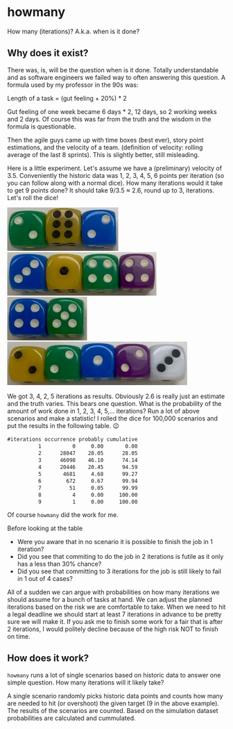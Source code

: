 # howmany
How many (iterations)? A.k.a. when is it done?

## Why does it exist?
There was, is, will be the question when is it done.
Totally understandable and as software engineers we failed way to often
answering this question.
A formula used by my professor in the 90s was:

Length of a task = (gut feeling + 20%) * 2

Gut feeling of one week became 6 days * 2, 12 days, so 2 working weeks and
2 days. Of course this was far from the truth and the wisdom in the formula
is questionable.

Then the agile guys came up with time boxes (best ever), story point
estimations, and the velocity of a team. (definition of velocity: rolling
average of the last 8 sprints). This is slightly better, still misleading.

Here is a little experiment. Let's assume we have a (preliminary) velocity of
3.5. Conveniently the historic data was 1, 2, 3, 4, 5, 6 points per iteration
(so you can follow along with a normal dice). How many iterations would it take
to get 9 points done? It should take 9/3.5 ≈ 2.6, round up to 3, iterations.
Let's roll the dice!

![rolled dice 2,6,2](assets/262.webp)
![rolled dice 3,1,4,4](assets/3144.webp)
![rolled dice 4,5](assets/45.webp)
![rolled dice 2,2,1,2,3](assets/22123.webp)

We got 3, 4, 2, 5 iterations as results. Obviously 2.6 is really just an
estimate and the truth varies. This bears one question.
What is the probability of the amount of work done in 1, 2, 3, 4, 5,...
iterations? Run a lot of above scenarios and make a statistic!
I rolled the dice for 100,000 scenarios and put the results in the following
table. 😉

```
#iterations occurrence probably cumulative
          1          0     0.00       0.00
          2      28047    28.05      28.05
          3      46098    46.10      74.14
          4      20446    20.45      94.59
          5       4681     4.68      99.27
          6        672     0.67      99.94
          7         51     0.05      99.99
          8          4     0.00     100.00
          9          1     0.00     100.00
```

Of course `howmany` did the work for me.

Before looking at the table
* Were you aware that in no scenario it is possible to finish the job in 1
iteration?
* Did you see that commiting to do the job in 2 iterations is futile as
it only has a less than 30% chance?
* Did you see that committing to 3 iterations for the job is still likely to fail
in 1 out of 4 cases?

All of a sudden we can argue with probabilities on how many iterations we
should assume for a bunch of tasks at hand. We can adjust the planned iterations
based on the risk we are comfortable to take. When we need to hit a legal
deadline we should start at least 7 iterations in advance to be pretty sure
we will make it. If you ask me to finish some work for a fair that is after 2
iterations, I would politely decline because of the high risk NOT to finish on
time.

## How does it work?
`howmany` runs a lot of single scenarios based on historic data to answer one
simple question. How many iterations will it likely take?

A single scenario randomly picks historic data points and counts how many are
needed to hit (or overshoot) the given target (9 in the above example). The
results of the scenarios are counted. Based on the simulation dataset
probabilities are calculated and cummulated.

